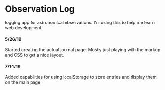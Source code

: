 # Observation Log
logging app for astronomical observations. 
I'm using this to help me learn web development



#### 5/26/19
Started creating the actual journal page. Mostly just playing with the markup and CSS to get a nice layout.


#### 7/14/19
Added capabilities for using localStorage to store entries and display them on the main page
